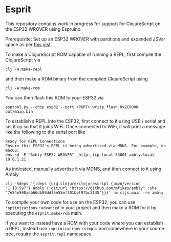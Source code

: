 # Esprit

This repository contains work in progress for support for ClojureScript on the ESP32 WROVER using Espruino.

Prerequisite: Set up an ESP32 WROVER with partitions and expanded JSVar space as per [this gist](https://gist.github.com/mfikes/5ed90e461229161ba9197461af888107).

To make a ClojureScript ROM capable of running a REPL, first compile the ClojureScript via

```
clj -A:make-repl
```

and then make a ROM binary from the compiled ClojureScript using

```
clj -A:make-rom
```

You can then flash this ROM to your ESP32 via

```
esptool.py --chip esp32 --port <PORT> write_flash 0x2C0000 out/main.bin
```

To establish a REPL into the ESP32, first connect to it using USB / serial and set it up so that it joins WiFi. Once connected to WiFi, it will print a message like the following to the serial port like


```
Ready for REPL Connections
Ensure this ESP32's REPL is being advertised via MDNS. For example, on macOS:
dns-sd -P "Ambly ESP32 WROVER" _http._tcp local 53001 ambly.local 10.0.1.21
```

As indicated, manually advertise it via MDNS, and then connect to it using Ambly

```
clj -Sdeps '{:deps {org.clojure/clojurescript {:mvn/version "1.10.597"} ambly {:git/url "https://github.com/mfikes/ambly" :sha "7e84e590aeb66db09dd76e55ef701bef97bc3145"}}}' -m cljs.main -re ambly
```

To compile your own code for use on the ESP32, you can use `:optimizations` `:advanced` in your project and then make a ROM for it by executing the `esprit.make-rom` main.

If you want to instead have a ROM with your code where you can establish a REPL, instead use `:optimizations` `:simple` and somewhere in your source tree, require the `esprit.repl` namespace.
